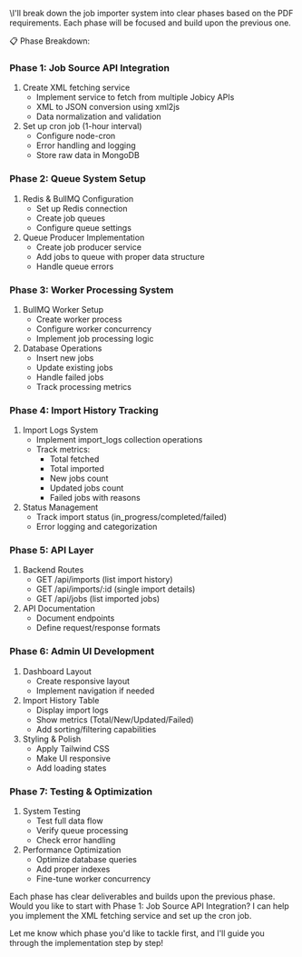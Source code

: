 \\I'll break down the job importer system into clear phases based on the PDF requirements. Each phase will be focused and build upon the previous one.

📋 Phase Breakdown:

### Phase 1: Job Source API Integration
1. Create XML fetching service
   - Implement service to fetch from multiple Jobicy APIs
   - XML to JSON conversion using xml2js
   - Data normalization and validation
2. Set up cron job (1-hour interval)
   - Configure node-cron
   - Error handling and logging
   - Store raw data in MongoDB

### Phase 2: Queue System Setup
1. Redis & BullMQ Configuration
   - Set up Redis connection
   - Create job queues
   - Configure queue settings
2. Queue Producer Implementation
   - Create job producer service
   - Add jobs to queue with proper data structure
   - Handle queue errors

### Phase 3: Worker Processing System
1. BullMQ Worker Setup
   - Create worker process
   - Configure worker concurrency
   - Implement job processing logic
2. Database Operations
   - Insert new jobs
   - Update existing jobs
   - Handle failed jobs
   - Track processing metrics

### Phase 4: Import History Tracking
1. Import Logs System
   - Implement import_logs collection operations
   - Track metrics:
     - Total fetched
     - Total imported
     - New jobs count
     - Updated jobs count
     - Failed jobs with reasons
2. Status Management
   - Track import status (in_progress/completed/failed)
   - Error logging and categorization

### Phase 5: API Layer
1. Backend Routes
   - GET /api/imports (list import history)
   - GET /api/imports/:id (single import details)
   - GET /api/jobs (list imported jobs)
2. API Documentation
   - Document endpoints
   - Define request/response formats

### Phase 6: Admin UI Development
1. Dashboard Layout
   - Create responsive layout
   - Implement navigation if needed
2. Import History Table
   - Display import logs
   - Show metrics (Total/New/Updated/Failed)
   - Add sorting/filtering capabilities
3. Styling & Polish
   - Apply Tailwind CSS
   - Make UI responsive
   - Add loading states

### Phase 7: Testing & Optimization
1. System Testing
   - Test full data flow
   - Verify queue processing
   - Check error handling
2. Performance Optimization
   - Optimize database queries
   - Add proper indexes
   - Fine-tune worker concurrency

Each phase has clear deliverables and builds upon the previous phase. Would you like to start with Phase 1: Job Source API Integration? I can help you implement the XML fetching service and set up the cron job.

Let me know which phase you'd like to tackle first, and I'll guide you through the implementation step by step!